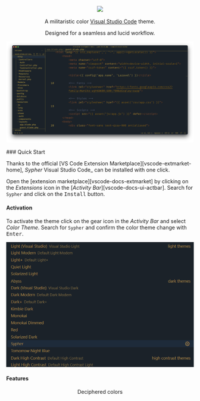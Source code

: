 <p align="center"><a href="https://code.visualstudio.com/updates/v1_12" target="_blank"><img src="https://img.shields.io/static/v1.svg?style=flat-square&label=Compatibility&message=%3E%3D1.12.0&logo=visual-studio-code&logoColor=a77822&colorA=1b2229&colorB=a77822"/></a></p>

<p align="center">A militaristic color <a href="https://code.visualstudio.com" target="_blank">Visual Studio Code</a> theme.</p>

<p align="center"> Designed for a seamless and lucid workflow.<p>

<p align="center"> <img src="./assets/ui-overview-php.png"/><p>
### Quick Start

Thanks to the official [VS Code Extension Marketplace][vscode-extmarket-home], _Sypher_ Visual Studio Code\_ can be installed with one click.

Open the [extension marketplace][vscode-docs-extmarket] by clicking on the _Extensions_ icon in the [_Activity Bar_][vscode-docs-ui-actbar]. Search for `Sypher` and click on the <kbd>Install</kbd> button.

#### Activation

To activate the theme click on the gear icon in the _Activity Bar_ and select _Color Theme_. Search for `Sypher` and confirm the color theme change with <kbd>Enter</kbd>.

<p align="center">
  <picture>
    <img src="./assets/ui-color-theme-select.png"/>
  </picture>
</p>

#### Features

<p align="center"> Deciphered colors
